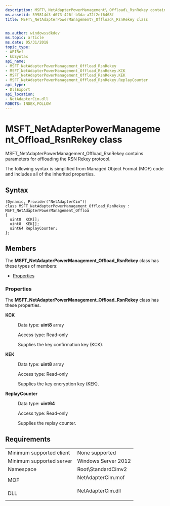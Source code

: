 ```yaml
---
description: MSFT\_NetAdapterPowerManagement\_Offload\_RsnRekey contains parameters for offloading the RSN Rekey protocol.
ms.assetid: 599814d3-d073-426f-b3da-a72f2ef6468f
title: MSFT\_NetAdapterPowerManagement\_Offload\_RsnRekey class


ms.author: windowssdkdev
ms.topic: article
ms.date: 05/31/2018
topic_type: 
- APIRef
- kbSyntax
api_name: 
- MSFT_NetAdapterPowerManagement_Offload_RsnRekey
- MSFT_NetAdapterPowerManagement_Offload_RsnRekey.KCK
- MSFT_NetAdapterPowerManagement_Offload_RsnRekey.KEK
- MSFT_NetAdapterPowerManagement_Offload_RsnRekey.ReplayCounter
api_type: 
- DllExport
api_location: 
- NetAdapterCim.dll
ROBOTS: INDEX,FOLLOW
---
```


# MSFT\_NetAdapterPowerManagement\_Offload\_RsnRekey class

MSFT\_NetAdapterPowerManagement\_Offload\_RsnRekey contains parameters for offloading the RSN Rekey protocol.

The following syntax is simplified from Managed Object Format (MOF) code and includes all of the inherited properties.

## Syntax

``` syntax
[Dynamic, Provider("NetAdapterCim")]
class MSFT_NetAdapterPowerManagement_Offload_RsnRekey : MSFT_NetAdapterPowerManagement_Offloa
{
  uint8  KCK[];
  uint8  KEK[];
  uint64 ReplayCounter;
};
```

## Members

The **MSFT\_NetAdapterPowerManagement\_Offload\_RsnRekey** class has these types of members:

-   [Properties](#properties)

### Properties

The **MSFT\_NetAdapterPowerManagement\_Offload\_RsnRekey** class has these properties.

<dl> <dt>

**KCK**
</dt> <dd> <dl> <dt>

Data type: **uint8** array
</dt> <dt>

Access type: Read-only
</dt> </dl>

Supplies the key confirmation key (KCK).

</dd> <dt>

**KEK**
</dt> <dd> <dl> <dt>

Data type: **uint8** array
</dt> <dt>

Access type: Read-only
</dt> </dl>

Supplies the key encryption key (KEK).

</dd> <dt>

**ReplayCounter**
</dt> <dd> <dl> <dt>

Data type: **uint64**
</dt> <dt>

Access type: Read-only
</dt> </dl>

Supplies the replay counter.

</dd> </dl>

## Requirements



|                                     |                                                                                              |
|-------------------------------------|----------------------------------------------------------------------------------------------|
| Minimum supported client<br/> | None supported<br/>                                                                    |
| Minimum supported server<br/> | Windows Server 2012<br/>                                                               |
| Namespace<br/>                | Root\\StandardCimv2<br/>                                                               |
| MOF<br/>                      | <dl> <dt>NetAdapterCim.mof</dt> </dl> |
| DLL<br/>                      | <dl> <dt>NetAdapterCim.dll</dt> </dl> |



 

 




